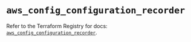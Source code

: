# `aws_config_configuration_recorder`

Refer to the Terraform Registry for docs: [`aws_config_configuration_recorder`](https://registry.terraform.io/providers/hashicorp/aws/5.35.0/docs/resources/config_configuration_recorder).
